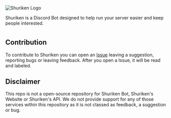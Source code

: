 ![Shuriken Logo](https://i.imgur.com/BxY8zTc.png)

Shuriken is a Discord Bot designed to help run your server easier and keep people interested.

#

## Contribution
To contribute to Shuriken you can open an [Issue](https://github.com/ShurikenBot/Shuriken/issues/new) leaving a suggestion, reporting bugs or leaving feedback.
After you open a Issue, it will be read and labeled.

## Disclaimer
This repo is not a open-source repository for Shuriken Bot, Shuriken's Website or Shuriken's API. We do not provide support for any of those services within this repository as it is not classed as feedback, a suggestion or bug.


